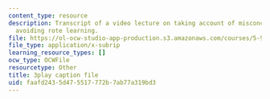 ```yaml
---
content_type: resource
description: Transcript of a video lecture on taking account of misconceptions and
  avoiding rote learning.
file: https://ol-ocw-studio-app-production.s3.amazonaws.com/courses/5-95j-teaching-college-level-science-and-engineering-spring-2009/faafd2435d475517772b7ab77a319bd3_etbY4_d3peg.srt
file_type: application/x-subrip
learning_resource_types: []
ocw_type: OCWFile
resourcetype: Other
title: 3play caption file
uid: faafd243-5d47-5517-772b-7ab77a319bd3
---
```

